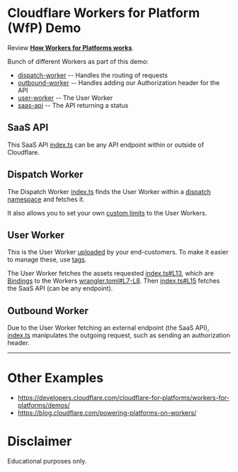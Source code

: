 # Cloudflare Workers for Platform (WfP) Demo

Review **[How Workers for Platforms works](https://developers.cloudflare.com/cloudflare-for-platforms/workers-for-platforms/reference/how-workers-for-platforms-works/)**.

Bunch of different Workers as part of this demo:

- [dispatch-worker](/dispatch-worker/) -- Handles the routing of requests
- [outbound-worker](/outbound-worker/) -- Handles adding our Authorization header for the API
- [user-worker](/user-worker/) -- The User Worker
- [saas-api](/saas-api/) -- The API returning a status

## SaaS API

This SaaS API [index.ts](https://github.com/DavidJKTofan/cloudflare-workers-for-platform-wfp/blob/main/saas-api/src/index.ts) can be any API endpoint within or outside of Cloudflare.

## Dispatch Worker

The Dispatch Worker [index.ts](https://github.com/DavidJKTofan/cloudflare-workers-for-platform-wfp/blob/main/dispatch-worker/src/index.ts) finds the User Worker within a [dispatch namespace](https://developers.cloudflare.com/cloudflare-for-platforms/workers-for-platforms/reference/how-workers-for-platforms-works/#dispatch-namespace) and fetches it.

It also allows you to set your own [custom limits](https://developers.cloudflare.com/cloudflare-for-platforms/workers-for-platforms/configuration/custom-limits/) to the User Workers.

## User Worker

This is the User Worker [uploaded](https://developers.cloudflare.com/cloudflare-for-platforms/workers-for-platforms/get-started/user-workers/) by your end-customers. To make it easier to manage these, use [tags](https://developers.cloudflare.com/cloudflare-for-platforms/workers-for-platforms/configuration/tags/).

The User Worker fetches the assets requested [index.ts#L13](https://github.com/DavidJKTofan/cloudflare-workers-for-platform-wfp/blob/main/user-worker/src/index.ts#L13), which are [Bindings](https://developers.cloudflare.com/workers/runtime-apis/bindings/) to the Workers [wrangler.toml#L7-L8](https://github.com/DavidJKTofan/cloudflare-workers-for-platform-wfp/blob/main/user-worker/wrangler.toml#L7-L8). Then [index.ts#L15](https://github.com/DavidJKTofan/cloudflare-workers-for-platform-wfp/blob/main/user-worker/src/index.ts#L15) fetches the SaaS API (can be any endpoint).

## Outbound Worker

Due to the User Worker fetching an external endpoint (the SaaS API), [index.ts](https://github.com/DavidJKTofan/cloudflare-workers-for-platform-wfp/blob/main/outbound-worker/src/index.ts) manipulates the outgoing request, such as sending an authorization header.

* * * 

# Other Examples

* https://developers.cloudflare.com/cloudflare-for-platforms/workers-for-platforms/demos/
* https://blog.cloudflare.com/powering-platforms-on-workers/

# Disclaimer

Educational purposes only.
